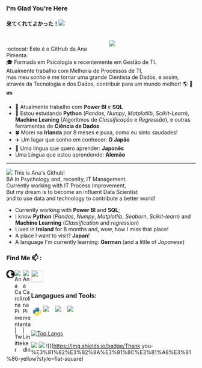 ### I'm Glad You're Here 
#### 来てくれてよかった！<img src="https://media.giphy.com/media/fx2r3vaQmTFZlyoR2z/giphy.gif" width="80">

<br />
<img align='right' src="https://media.giphy.com/media/YlTdOo06ACyici7YJ5/giphy.gif" width="230">


:octocat: Este é o GitHub da Ana Pimenta.
<br />
:mortar_board: Formada em Psicologia e recentemente em Gestão de TI.
<br />
Atualmente trabalho com Melhoria de Processos de TI,
<br />
mas meu sonho é me tornar uma grande Cientista de Dados, e assim,
<br />
através da Tecnologia e dos Dados, contribuir para um mundo melhor! :earth_americas: :seedling: :family:


- 🔭 Atualmente trabalho com **Power BI** e **SQL**
- 🌱 Estou estudando **Python** (*Pandas*, *Numpy*, *Matplotlib*, *Scikit-Learn*), **Machine Leaning** (Algoritmos de *Classificação* e *Regressão*), e outras ferramentas de **Ciência de Dados**
- :four_leaf_clover: Morei na **Irlanda** por 8 meses e puxa, como eu sinto saudades!
- :airplane: Um lugar que sonho em conhecer: **O Japão**
- :crossed_flags: Uma língua que quero aprender: **Japonês**
- Uma Língua que estou aprendendo: **Alemão**

*****

<img src="https://media.giphy.com/media/VgCDAzcKvsR6OM0uWg/giphy.gif" width="50">  This is Ana's Github!
<br />
BA in Psychology and, recenlty, IT Management.
<br />
Currently working with IT Process Improvement,
<br />
But my dream is to become an influent Data Scientist
<br />
and to use data and technology to contribute a better world!


- Currently working with **Power BI** and **SQL**;
- I know **Python** (*Pandas*, *Numpy*, *Matplotlib*, *Seaborn*, *Scikit-learn*) and **Machine Learning** (*Classification* and *regression*)
- Lived in **Ireland** for 8 months and, wow, how I miss that place!
- A place I want to visit? **Japan**!
- A language I'm currently learning: **German** (and a little of *Japanese*)

### Find Me 📫 :
[<img align="left" alt="anacarolpimenta.github.io" width="22px" src="https://raw.githubusercontent.com/iconic/open-iconic/master/svg/globe.svg" />][website]
[<img height="32" width="32" src="https://cdn.jsdelivr.net/npm/simple-icons@v3/icons/gmail.svg" />][gmail]
[<img align="left" alt="Ana Carolina Pimenta | Twitter" width="22px" src="https://cdn.jsdelivr.net/npm/simple-icons@v3/icons/twitter.svg" />][twitter]
[<img align="left" alt="Ana Carolina Pimenta | LinkedIn" width="22px" src="https://cdn.jsdelivr.net/npm/simple-icons@v3/icons/linkedin.svg" />][linkedin]


### Langagues and Tools:
<img align="left" width="32px" src="https://raw.githubusercontent.com/github/explore/80688e429a7d4ef2fca1e82350fe8e3517d3494d/topics/python/python.png" />
<img align="left" width="32px" src="https://cdn.jsdelivr.net/npm/simple-icons@v3/icons/microsoftsqlserver.svg" />
<img align="left" width="32px" src="https://cdn.jsdelivr.net/npm/simple-icons@v3/icons/powerbi.svg" />
<img align="left" width="32px" src="https://cdn.jsdelivr.net/npm/simple-icons@v3/icons/microsoftexcel.svg" />

<br />
<br />
<br />

[![Top Langs](https://github-readme-stats.vercel.app/api/top-langs/?username=anacarolpimenta&theme=dark)](https://github.com/anuraghazra/github-readme-stats)


![](https://img.shields.io/badge/Arigatou-%E3%81%82%E3%82%8A%E3%81%8C%E3%81%A8%E3%81%86-blueviolet?style=flat-square)
![](https://img.shields.io/badge/Danke-%E3%81%82%E3%82%8A%E3%81%8C%E3%81%A8%E3%81%86-red?style=flat-square)
![](https://img.shields.io/badge/Thank you-%E3%81%82%E3%82%8A%E3%81%8C%E3%81%A8%E3%81%86-yellow?style=flat-square)



[website]: https://anacarolpimenta.github.io
[gmail]: mailto:aninhapimenta24@gmail.com
[twitter]: https://twitter.com/AnaCarolspv
[linkedin]: https://www.linkedin.com/in/ana-carolina-pimenta-vieira-5a58a143
